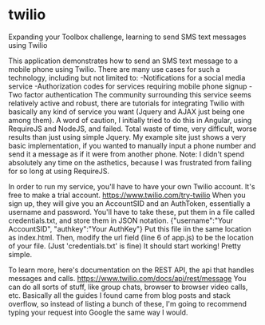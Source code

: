# twilio
Expanding your Toolbox challenge, learning to send SMS text messages using Twilio

This application demonstrates how to send an SMS text message to a mobile phone using Twilio.
There are many use cases for such a technology, including but not limited to:
    -Notifications for a social media service
    -Authorization codes for services requiring mobile phone signup
    -Two factor authentication
The community surrounding this service seems relatively active and robust, there are tutorials for
integrating Twilio with basically any kind of service you want (Jquery and AJAX just being one among them).
A word of caution, I initially tried to do this in Angular, using RequireJS and NodeJS, and failed.
Total waste of time, very difficult, worse results than just using simple Jquery.
My example site just shows a very basic implementation, if you wanted to manually input a phone number
and send it a message as if it were from another phone. Note: I didn't spend absolutely any time
on the asthetics, because I was frustrated from failing for so long at using RequireJS.

In order to run my service, you'll have to have your own Twilio account. It's free to make a trial account.
https://www.twilio.com/try-twilio
When you sign up, they will give you an AccountSID and an AuthToken, essentially a username and password.
You'll have to take these, put them in a file called credentials.txt, and store them in JSON notation.
{"username":"Your AccountSID", "authkey":"Your AuthKey"}
Put this file iin the same location as index.html.
Then, modify the url field (line 6 of app.js) to be the location of your file. (Just 'credentials.txt' is fine)
It should start working! Pretty simple.

To learn more, here's documentation on the REST API, the api that handles messages and calls.
https://www.twilio.com/docs/api/rest/message
You can do all sorts of stuff, like group chats, browser to browser video calls, etc.
Basically all the guides I found came from blog posts and stack overflow, so instead of listing a bunch of these,
I'm going to recommend typing your request into Google the same way I would.